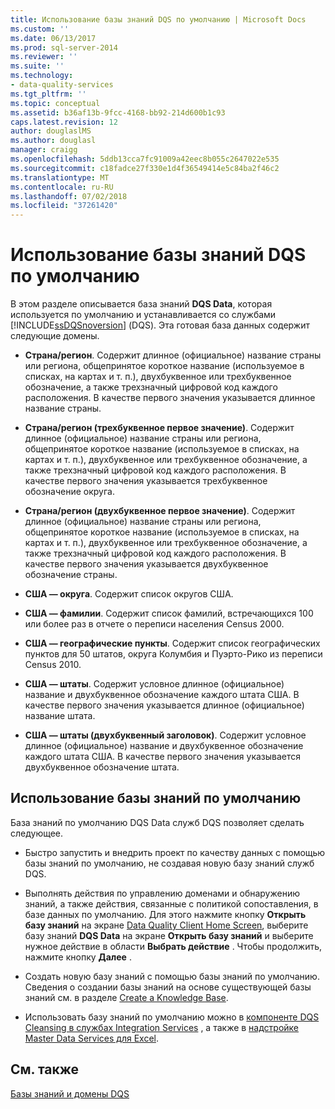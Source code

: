 ```yaml
---
title: Использование базы знаний DQS по умолчанию | Microsoft Docs
ms.custom: ''
ms.date: 06/13/2017
ms.prod: sql-server-2014
ms.reviewer: ''
ms.suite: ''
ms.technology:
- data-quality-services
ms.tgt_pltfrm: ''
ms.topic: conceptual
ms.assetid: b36af13b-9fcc-4168-bb92-214d600b1c93
caps.latest.revision: 12
author: douglaslMS
ms.author: douglasl
manager: craigg
ms.openlocfilehash: 5ddb13cca7fc91009a42eec8b055c2647022e535
ms.sourcegitcommit: c18fadce27f330e1d4f36549414e5c84ba2f46c2
ms.translationtype: MT
ms.contentlocale: ru-RU
ms.lasthandoff: 07/02/2018
ms.locfileid: "37261420"
---
```

# <a name="using-the-dqs-default-knowledge-base"></a>Использование базы знаний DQS по умолчанию
  В этом разделе описывается база знаний **DQS Data**, которая используется по умолчанию и устанавливается со службами [!INCLUDE[ssDQSnoversion](../includes/ssdqsnoversion-md.md)] (DQS). Эта готовая база данных содержит следующие домены.  
  
-   **Страна/регион**. Содержит длинное (официальное) название страны или региона, общепринятое короткое название (используемое в списках, на картах и т. п.), двухбуквенное или трехбуквенное обозначение, а также трехзначный цифровой код каждого расположения.  В качестве первого значения указывается длинное название страны.  
  
-   **Страна/регион (трехбуквенное первое значение)**. Содержит длинное (официальное) название страны или региона, общепринятое короткое название (используемое в списках, на картах и т. п.), двухбуквенное или трехбуквенное обозначение, а также трехзначный цифровой код каждого расположения.  В качестве первого значения указывается трехбуквенное обозначение округа.  
  
-   **Страна/регион (двухбуквенное первое значение)**. Содержит длинное (официальное) название страны или региона, общепринятое короткое название (используемое в списках, на картах и т. п.), двухбуквенное или трехбуквенное обозначение, а также трехзначный цифровой код каждого расположения.  В качестве первого значения указывается двухбуквенное обозначение страны.  
  
-   **США — округа**. Содержит список округов США.  
  
-   **США — фамилии**. Содержит список фамилий, встречающихся 100 или более раз в отчете о переписи населения Census 2000.  
  
-   **США — географические пункты**. Содержит список географических пунктов для 50 штатов, округа Колумбия и Пуэрто-Рико из переписи Census 2010.  
  
-   **США — штаты**. Содержит условное длинное (официальное) название и двухбуквенное обозначение каждого штата США. В качестве первого значения указывается длинное (официальное) название штата.  
  
-   **США — штаты (двухбуквенный заголовок)**. Содержит условное длинное (официальное) название и двухбуквенное обозначение каждого штата США. В качестве первого значения указывается двухбуквенное обозначение штата.  
  
## <a name="using-the-default-knowledge-base"></a>Использование базы знаний по умолчанию  
 База знаний по умолчанию DQS Data служб DQS позволяет сделать следующее.  
  
-   Быстро запустить и внедрить проект по качеству данных с помощью базы знаний по умолчанию, не создавая новую базу знаний служб DQS.  
  
-   Выполнять действия по управлению доменами и обнаружению знаний, а также действия, связанные с политикой сопоставления, в базе данных по умолчанию. Для этого нажмите кнопку **Открыть базу знаний** на экране [Data Quality Client Home Screen](../../2014/data-quality-services/data-quality-client-home-screen.md), выберите базу знаний **DQS Data** на экране **Открыть базу знаний** и выберите нужное действие в области **Выбрать действие** . Чтобы продолжить, нажмите кнопку **Далее** .  
  
-   Создать новую базу знаний с помощью базы знаний по умолчанию. Сведения о создании базы знаний на основе существующей базы знаний см. в разделе [Create a Knowledge Base](../../2014/data-quality-services/create-a-knowledge-base.md).  
  
-   Использовать базу знаний по умолчанию можно в [компоненте DQS Cleansing  в службах Integration Services](http://go.microsoft.com/fwlink/?LinkId=238830) , а также в [надстройке Master Data Services для Excel](../master-data-services/microsoft-excel-add-in/data-quality-matching-in-the-mds-add-in-for-excel.md).  
  
## <a name="see-also"></a>См. также  
 [Базы знаний и домены DQS](../../2014/data-quality-services/dqs-knowledge-bases-and-domains.md)  
  
  
